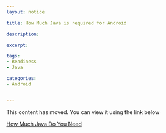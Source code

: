 ```yaml
---
layout: notice

title: How Much Java is required for Android

description: 

excerpt: 

tags:
- Readiness
- Java

categories:
- Android


---
```


  <div id="feature-button">

This content has moved. You can view it using the link below
<p/>
    <a href="/android-how-much-java-do-you-need" class='button'>How Much Java Do You Need<a>
  </div>  
